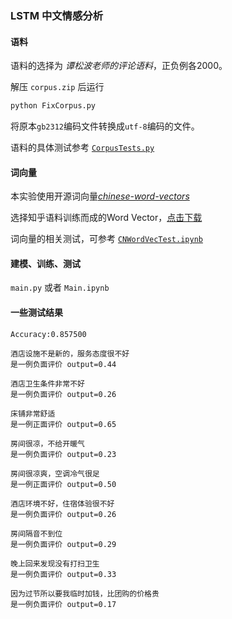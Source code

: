 ### LSTM 中文情感分析

#### 语料
语料的选择为 *谭松波老师的评论语料*，正负例各2000。

解压 `corpus.zip` 后运行 
```sh
python FixCorpus.py
```
将原本`gb2312`编码文件转换成`utf-8`编码的文件。

语料的具体测试参考 [`CorpusTests.py`](https://github.com/linguishi/lstm-sentiment/blob/master/CorpusTests.ipynb)

#### 词向量
本实验使用开源词向量[*chinese-word-vectors*](https://github.com/Embedding/Chinese-Word-Vectors)

选择知乎语料训练而成的Word Vector，[点击下载](https://pan.baidu.com/s/1OQ6fQLCgqT43WTwh5fh_lg)

词向量的相关测试，可参考 [`CNWordVecTest.ipynb`](https://github.com/linguishi/lstm-sentiment/blob/master/CNWordVecTest.ipynb)

#### 建模、训练、测试
`main.py` 或者 `Main.ipynb`

#### 一些测试结果
```
Accuracy:0.857500

酒店设施不是新的，服务态度很不好
是一例负面评价 output=0.44

酒店卫生条件非常不好
是一例负面评价 output=0.26

床铺非常舒适
是一例正面评价 output=0.65

房间很凉，不给开暖气
是一例负面评价 output=0.23

房间很凉爽，空调冷气很足
是一例正面评价 output=0.50

酒店环境不好，住宿体验很不好
是一例负面评价 output=0.26

房间隔音不到位
是一例负面评价 output=0.29

晚上回来发现没有打扫卫生
是一例负面评价 output=0.33

因为过节所以要我临时加钱，比团购的价格贵
是一例负面评价 output=0.17
```

